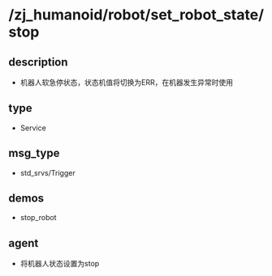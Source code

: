 # /zj_humanoid/robot/set_robot_state/stop

## description
- 机器人软急停状态，状态机值将切换为ERR，在机器发生异常时使用

## type
- Service

## msg_type
- std_srvs/Trigger

## demos
- stop_robot

## agent
- 将机器人状态设置为stop


